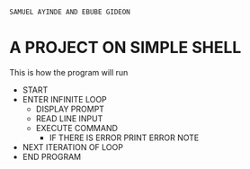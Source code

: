 ```
SAMUEL AYINDE AND EBUBE GIDEON
```

# A PROJECT ON SIMPLE SHELL

This is how the program will run

-	START
-	ENTER INFINITE LOOP
	-	DISPLAY PROMPT
	-	READ LINE INPUT
	-	EXECUTE COMMAND
		-	IF THERE IS ERROR PRINT ERROR NOTE
-	NEXT ITERATION OF LOOP
-	END PROGRAM
